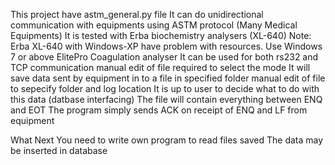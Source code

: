 This project have astm_general.py file
It can do unidirectional communication with equipments using ASTM protocol (Many Medical Equipments)
It is tested with
	Erba biochemistry analysers (XL-640)
		Note: Erba XL-640 with Windows-XP have problem with resources. Use Windows 7 or above
	ElitePro Coagulation analyser
It can be used for both rs232 and TCP communication
	manual edit of file required to select the mode
It will save data sent by equipment in to a file in specified folder
	manual edit of file to sepecify folder and log location
It is up to user to decide what to do with this data (datbase interfacing)
The file will contain everything between ENQ and EOT
The program simply sends ACK on receipt of ENQ and LF from equipment

What Next
	You need to write own program to read files saved
	The data may be inserted in database
